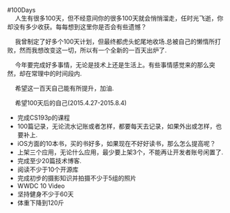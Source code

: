 
#100Days  
&emsp; 人生有很多100天，但不经意间你的很多100天就会悄悄溜走，任时光飞逝，你却没有多少收获。每每想到这里你是否会有些遗憾？  

&emsp; 我曾制定了好多个100天计划，但最终都虎头蛇尾地收场.总被自己的懒惰所打败，然而我想改变这一切，所以有一个全新的一百天出炉了.  

&emsp; 今年要完成好多事情，无论是技术上还是生活上。有些事情感觉来的那么突然，却在常理中的时间段内.  

&emsp; 希望这一百天自己能有所提升，加油.

&emsp; 希望100天后的自己(2015.4.27-2015.8.4)   

*  完成CS193p的课程  
*  100篇记录，无论流水记账或者怎样，都要每天去记录，如果外出或怎样，也要补上.  
*  iOS方面的10本书，买的书好多，如果现在不好好读书，那么怎么提高呢？  
*  上架三个应用，无论什么应用，最少要上架3个，不能再让开发者账号闲置了.  
*  完成至少20篇技术博客.  
*  阅读不少于10个开源库  
*  完成初步的摄影知识并拍摄不少于5组的照片  
*  WWDC 10 Video  
*  坚持健身不少于60天  
*  体重下降到120斤    

